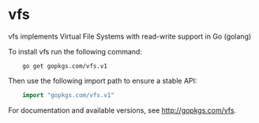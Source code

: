 # vfs

vfs implements Virtual File Systems with read-write support in Go (golang)

To install vfs run the following command:

```
    go get gopkgs.com/vfs.v1
```


Then use the following import path to ensure a stable API:

```go
    import "gopkgs.com/vfs.v1"
```

For documentation and available versions,
see http://gopkgs.com/vfs.
